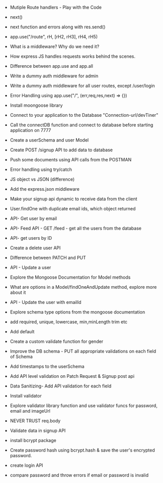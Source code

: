 - Mutiple Route handlers - Play with the Code
- next()
- next function and errors along with res.send()
- app.use("/route", rH, [rH2, rH3], rH4, rH5)
- What is a middleware? Why do we need it?
- How express JS handles requests works behind the scenes.
- Difference between app.use and app.all
- Write a dummy auth middleware for admin
- Write a dummy auth middleware for all user routes, except /user/login
- Error Handling using app.use("/", (err,req,res,next) => {})

- Install moongoose library
- Connect to your application to the Database "Connection-url/devTiner"
- Call the connectDB function and connect to database before starting application on 7777
- Create a userSchema and user Model
- Create POST /signup API to add data to database
- Push some documents using API calls from the POSTMAN
- Error handling using try/catch

- JS object vs JSON (difference)
- Add the express.json middleware
- Make your signup api dynamic to receive data from the client
- User.findOne with duplicate email ids, which object returned
- API- Get user by email
- API- Feed API - GET /feed - get all the users from the database
- API- get users by ID
- Create a delete user API
- Difference between PATCH and PUT
- API - Update a user
- Explore the Mongoose Documentation for Model methods
- What are options in a Model/findOneAndUpdate method, explore more about it
- API - Update the user with emailId

- Explore schema type options from the mongoose documentation
- add required, unique, lowercase, min,minLength trim etc
- Add default
- Create a custom validate function for gender
- Improve the DB schema - PUT all appropriate validations on each field of Schema
- Add timestamps to the userSchema
- Add API level validation on Patch Request & Signup post api
- Data Sanitizing- Add API validation for each field
- Install validator
- Explore validator library function and use validator funcs for password, email and imageUrl
- NEVER TRUST req.body

- Validate data in signup API
- install bcrypt package
- Create password hash using bcrypt.hash & save the user's encrypted password.
- create login API
- compare password and throw errors if email or password is invalid